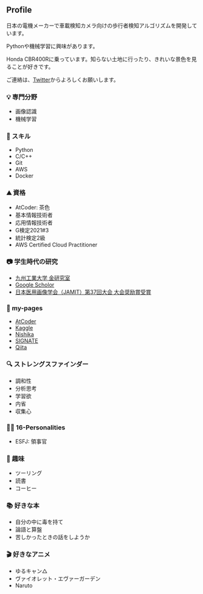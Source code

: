 ## Profile
日本の電機メーカーで車載検知カメラ向けの歩行者検知アルゴリズムを開発しています。

Pythonや機械学習に興味があります。

Honda CBR400Rに乗っています。知らない土地に行ったり、きれいな景色を見ることが好きです。

ご連絡は、[Twitter](https://twitter.com/hatterblog)からよろしくお願いします。


### 💡 専門分野
- 画像認識
- 機械学習
  
### 🌱 スキル
- Python
- C/C++
- Git
- AWS
- Docker
  
### ⛰ 資格
- AtCoder: 茶色
- 基本情報技術者
- 応用情報技術者
- G検定2021#3
- 統計検定2級
- AWS Certified Cloud Practitioner
  
### 📷 学生時代の研究
- [九州工業大学 金研究室](http://lab.cntl.kyutech.ac.jp/~kimlab/index.html)
- [Google Scholor](https://scholar.google.co.jp/citations?user=m3oQN9oAAAAJ&hl=ja)
- [日本医用画像学会（JAMIT）第37回大会 大会奨励賞受賞](http://www.jamit.jp/outline/history/shoreisho-list.html)

### 📌 my-pages
- [AtCoder](https://atcoder.jp/users/hatter17)
- [Kaggle](https://www.kaggle.com/kazuhirohatano)
- [Nishika](https://profile.nishika.com/dashboard)
- [SIGNATE](https://signate.jp/profile)
- [Qiita](https://qiita.com/git-hatano)

### 🔍 ストレングスファインダー
- 調和性
- 分析思考
- 学習欲
- 内省
- 収集心

### 🙋‍♂️ 16-Personalities
- ESFJ: 領事官

### 🛵 趣味
- ツーリング
- 読書
- コーヒー

### 📚 好きな本
- 自分の中に毒を持て
- 論語と算盤
- 苦しかったときの話をしようか

### 🎬 好きなアニメ
- ゆるキャン△
- ヴァイオレット・エヴァーガーデン
- Naruto


<!---
git-hatano/git-hatano is a ✨ special ✨ repository because its `README.md` (this file) appears on your GitHub profile.
You can click the Preview link to take a look at your changes.
--->
